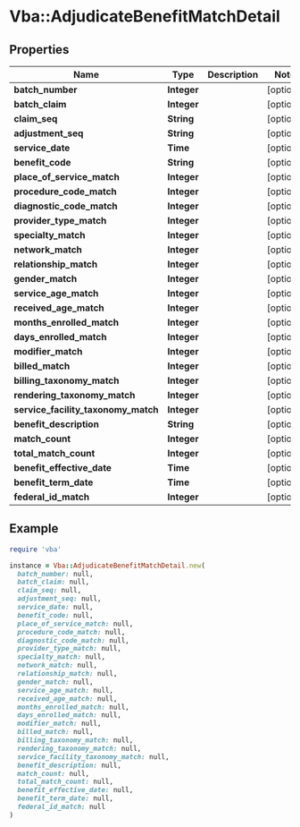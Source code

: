 # Vba::AdjudicateBenefitMatchDetail

## Properties

| Name | Type | Description | Notes |
| ---- | ---- | ----------- | ----- |
| **batch_number** | **Integer** |  | [optional] |
| **batch_claim** | **Integer** |  | [optional] |
| **claim_seq** | **String** |  | [optional] |
| **adjustment_seq** | **String** |  | [optional] |
| **service_date** | **Time** |  | [optional] |
| **benefit_code** | **String** |  | [optional] |
| **place_of_service_match** | **Integer** |  | [optional] |
| **procedure_code_match** | **Integer** |  | [optional] |
| **diagnostic_code_match** | **Integer** |  | [optional] |
| **provider_type_match** | **Integer** |  | [optional] |
| **specialty_match** | **Integer** |  | [optional] |
| **network_match** | **Integer** |  | [optional] |
| **relationship_match** | **Integer** |  | [optional] |
| **gender_match** | **Integer** |  | [optional] |
| **service_age_match** | **Integer** |  | [optional] |
| **received_age_match** | **Integer** |  | [optional] |
| **months_enrolled_match** | **Integer** |  | [optional] |
| **days_enrolled_match** | **Integer** |  | [optional] |
| **modifier_match** | **Integer** |  | [optional] |
| **billed_match** | **Integer** |  | [optional] |
| **billing_taxonomy_match** | **Integer** |  | [optional] |
| **rendering_taxonomy_match** | **Integer** |  | [optional] |
| **service_facility_taxonomy_match** | **Integer** |  | [optional] |
| **benefit_description** | **String** |  | [optional] |
| **match_count** | **Integer** |  | [optional] |
| **total_match_count** | **Integer** |  | [optional] |
| **benefit_effective_date** | **Time** |  | [optional] |
| **benefit_term_date** | **Time** |  | [optional] |
| **federal_id_match** | **Integer** |  | [optional] |

## Example

```ruby
require 'vba'

instance = Vba::AdjudicateBenefitMatchDetail.new(
  batch_number: null,
  batch_claim: null,
  claim_seq: null,
  adjustment_seq: null,
  service_date: null,
  benefit_code: null,
  place_of_service_match: null,
  procedure_code_match: null,
  diagnostic_code_match: null,
  provider_type_match: null,
  specialty_match: null,
  network_match: null,
  relationship_match: null,
  gender_match: null,
  service_age_match: null,
  received_age_match: null,
  months_enrolled_match: null,
  days_enrolled_match: null,
  modifier_match: null,
  billed_match: null,
  billing_taxonomy_match: null,
  rendering_taxonomy_match: null,
  service_facility_taxonomy_match: null,
  benefit_description: null,
  match_count: null,
  total_match_count: null,
  benefit_effective_date: null,
  benefit_term_date: null,
  federal_id_match: null
)
```

